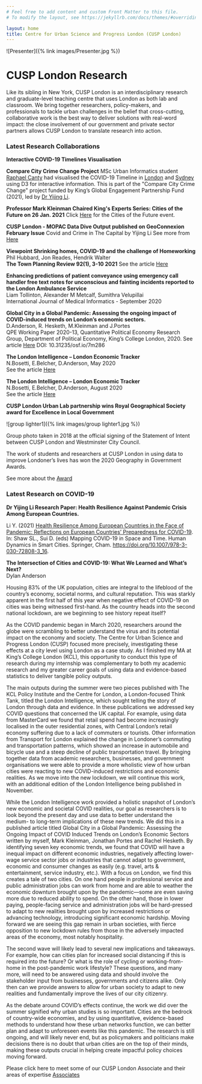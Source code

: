 ```yaml
---
# Feel free to add content and custom Front Matter to this file.
# To modify the layout, see https://jekyllrb.com/docs/themes/#overriding-theme-defaults

layout: home
title: Centre for Urban Science and Progress London (CUSP London)
---
```


![Presenter]({% link images/Presenter.jpg %})

# CUSP London Research

Like its sibling in New York, CUSP London is an interdisciplinary research and graduate-level teaching centre that uses London as both lab and classroom. We bring together researchers, policy-makers, and professionals to tackle urban challenges in the belief that cross-cutting, collaborative work is the best way to deliver solutions with real-word impact: the close involvement of our government and private sector partners allows CUSP London to translate research into action.

### Latest Research Collaborations

**Interactive COVID-19 Timelines Visualisation**

**Compare City Crime Change Project**
MSc Urban Informatics student [Raphael Canty](https://www.linkedin.com/in/raphael-canty/) had visualised the COVID-19 Timeline in [London](https://comparecitycrime.com/london/londonTimeline.html) and [Sydney](https://comparecitycrime.com/sydney/sydney_timeline.html) using D3 for interactive information. This is part of the "Compare City Crime Change" project funded by King’s Global Engagement Partnership Fund (2021), led by [Dr Yijing Li](https://www.linkedin.com/in/yijing-li-04b91594/).

**Professor Mark Kleinman Chaired King's Experts Series: Cities of the Future on 26 Jan. 2021**
Click [Here](https://www.youtube.com/watch?v=xa9BQfbdbek) for the Cities of the Future event.

**CUSP London - MOPAC Data Dive Output published on GeoConnexion February Issue**
Covid and Crime in The Capital by Yijing Li
See more from [Here](https://www.geoconnexion.com/publications/january-february-2021-uk-issue)

**Viewpoint Shrinking homes, COVID-19 and the challenge of Homeworking**<br>
Phil Hubbard, Jon Reades, Hendrik Walter <br>
**The Town Planning Review 92(1), 3-10 2021**
See the article [Here](https://kclpure.kcl.ac.uk/portal/en/publications/shrinking-homes-covid19-and-the-challenge-of-homeworking(a60cf579-bd50-4383-ade0-c8ddc2e967d9).html%20MK%20and%20CC%20to%20keep%20in%20touch%20with%20Phil%20and%20Jon)

**Enhancing predictions of patient conveyance using emergency call handler free text notes for unconscious and fainting incidents reported to the London Ambulance Service**<br>
Liam Tollinton, Alexander M Metcalf, Sumithra Velupillai<br>
International Journal of Medical Informatics - September 2020

**Global City in a Global Pandemic: Assessing the ongoing impact of COVID-induced trends on London’s economic sectors.**<br>
D.Anderson, R. Hesketh, M.Kleinman and J.Portes <br>
QPE Working Paper 2020-13, Quantitative Political Economy Research Group, Department of Political Economy, King’s College London, 2020. See article [Here](https://osf.io/preprints/socarxiv/7m286//) DOI: 10.31235/osf.io/7m286

**The London Intelligence – London Economic Tracker**<br>
N.Bosetti, E.Belcher, D.Anderson, May 2020<br>  See the article [Here](https://www.centreforlondon.org/publication/the-london-intelligence-covid19/)

**The London Intelligence – London Economic Tracker** <br>
N.Bosetti, E.Belcher, D.Anderson, August 2020<br>
See the article [Here](https://www.centreforlondon.org/publication/the-london-intelligence-aug-2020/)  


**CUSP London Urban Lab partnership wins Royal Geographical Society award for Excellence in Local Government**

![group lighter1]({% link images/group lighter1.jpg %})

Group photo taken in 2018 at the official signing of the Statement of Intent between CUSP London and Westminster City Council.

The work of students and researchers at CUSP London in using data to improve Londoner’s lives has won the 2020 Geography in Government Awards.

See more about the [Award](https://www.kcl.ac.uk/news/cusp-london-urban-lab-partnership-wins-royal-geographical-society-award-for-excellence-in-local-government)

### Latest Research on COVID-19

**Dr Yijing Li Research Paper: Health Resilience Against Pandemic Crisis Among European Countries.**

Li Y. (2021) [Health Resilience Among European Countries in the Face of Pandemic: Reflections on European Countries’ Preparedness for COVID-19](https://link.springer.com/chapter/10.1007/978-3-030-72808-3_16). In: Shaw SL., Sui D. (eds) Mapping COVID-19 in Space and Time. Human Dynamics in Smart Cities. Springer, Cham. https://doi.org/10.1007/978-3-030-72808-3_16.

**The Intersection of Cities and COVID-19: What We Learned and What’s Next?**<br>
Dylan Anderson

Housing 83% of the UK population, cities are integral to the lifeblood of the country’s economy, societal norms, and cultural reputation. This was starkly apparent in the first half of this year when negative effect of COVID-19 on cities was being witnessed first-hand. As the country heads into the second national lockdown, are we beginning to see history repeat itself? 

As the COVID pandemic began in March 2020, researchers around the globe were scrambling to better understand the virus and its potential impact on the economy and society. The Centre for Urban Science and Progress London (CUSP) focused more precisely, investigating these effects at a city level using London as a case study. As I finished my MA at King’s College London (KCL), this opportunity to conduct this type of research during my internship was complementary to both my academic research and my greater career goals of using data and evidence-based statistics to deliver tangible policy outputs. 

The main outputs during the summer were two pieces published with The KCL Policy Institute and the Centre for London, a London-focused Think Tank, titled the London Intelligence, which sought telling the story of London through data and evidence. In these publications we addressed key COVID questions that concerned the UK capital. For example, using data from MasterCard we found that retail spend had become increasingly localised in the outer residential zones, with Central London’s retail economy suffering due to a lack of commuters or tourists. Other information from Transport for London explained the change in Londoner’s commuting and transportation patterns, which showed an increase in automobile and bicycle use and a steep decline of public transportation travel. By bringing together data from academic researchers, businesses, and government organisations we were able to provide a more wholistic view of how urban cities were reacting to new COVID-induced restrictions and economic realities. As we move into the new lockdown, we will continue this work, with an additional edition of the London Intelligence being published in November.

While the London Intelligence work provided a holistic snapshot of London’s new economic and societal COVID realities, our goal as researchers is to look beyond the present day and use data to better understand the medium- to long-term implications of these new trends. We did this in a published article titled Global City in a Global Pandemic: Assessing the Ongoing Impact of COVID Induced Trends on London’s Economic Sectors written by myself, Mark Kleinman, Jonathan Portes and Rachel Hesketh. By identifying seven key economic trends, we found that COVID will have a inequal impact on different economic industries, negatively affecting lower-wage service sector jobs or industries that cannot adapt to government, economic and consumer changes as easily (e.g. travel, arts & entertainment, service industry, etc.). With a focus on London, we find this creates a tale of two cities. On one hand people in professional service and public administration jobs can work from home and are able to weather the economic downturn brought upon by the pandemic—some are even saving more due to reduced ability to spend. On the other hand, those in lower paying, people-facing service and administration jobs will be hard-pressed to adapt to new realities brought upon by increased restrictions or advancing technology, introducing significant economic hardship. Moving forward we are seeing this gap remain in urban societies, with fierce opposition to new lockdown rules from those in the adversely impacted areas of the economy, most notably hospitality.

The second wave will likely lead to several new implications and takeaways. For example, how can cities plan for increased social distancing if this is required into the future? Or what is the role of cycling or working-from-home in the post-pandemic work lifestyle? These questions, and many more, will need to be answered using data and should involve the stakeholder input from businesses, governments and citizens alike. Only then can we provide answers to allow for urban society to adapt to new realities and fundamentally improve the lives of our city citizenry.

As the debate around COVID’s effects continue, the work we did over the summer signified why urban studies is so important. Cities are the bedrock of country-wide economies, and by using quantitative, evidence-based methods to understand how these urban networks function, we can better plan and adapt to unforeseen events like this pandemic. The research is still ongoing, and will likely never end, but as policymakers and politicians make decisions there is no doubt that urban cities are on the top of their minds, making these outputs crucial in helping create impactful policy choices moving forward. 

Please click here to meet some of our CUSP London Associate and their areas of expertise [Associates](https://cusplondon.ac.uk/associates.html)
